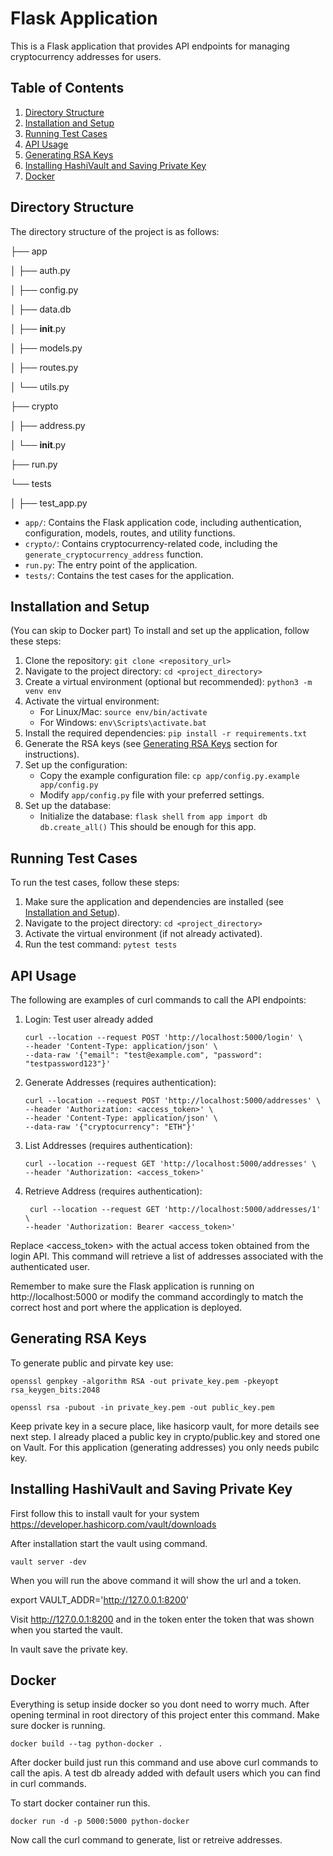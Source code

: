 # Flask Application

This is a Flask application that provides API endpoints for managing cryptocurrency addresses for users.

## Table of Contents

1. [Directory Structure](#directory-structure)
2. [Installation and Setup](#installation-and-setup)
3. [Running Test Cases](#running-test-cases)
4. [API Usage](#api-usage)
5. [Generating RSA Keys](#generating-rsa-keys)
6. [Installing HashiVault and Saving Private Key](#installing-hashivault-and-saving-private-key)
7. [Docker](#docker)

## Directory Structure

The directory structure of the project is as follows:

├── app

│ ├── auth.py

│ ├── config.py

│ ├── data.db

│ ├── **init**.py

│ ├── models.py

│ ├── routes.py

│ └── utils.py

├── crypto

│ ├── address.py

│ └── **init**.py

├── run.py

└── tests

│ ├── test_app.py

- `app/`: Contains the Flask application code, including authentication, configuration, models, routes, and utility functions.
- `crypto/`: Contains cryptocurrency-related code, including the `generate_cryptocurrency_address` function.
- `run.py`: The entry point of the application.
- `tests/`: Contains the test cases for the application.

## Installation and Setup

(You can skip to Docker part)
To install and set up the application, follow these steps:

1. Clone the repository: `git clone <repository_url>`
2. Navigate to the project directory: `cd <project_directory>`
3. Create a virtual environment (optional but recommended): `python3 -m venv env`
4. Activate the virtual environment:
   - For Linux/Mac: `source env/bin/activate`
   - For Windows: `env\Scripts\activate.bat`
5. Install the required dependencies: `pip install -r requirements.txt`
6. Generate the RSA keys (see [Generating RSA Keys](#generating-rsa-keys) section for instructions).
7. Set up the configuration:
   - Copy the example configuration file: `cp app/config.py.example app/config.py`
   - Modify `app/config.py` file with your preferred settings.
8. Set up the database:
   - Initialize the database:
     `flask shell`
     `from app import db`
     `db.create_all()`
     This should be enough for this app.

## Running Test Cases

To run the test cases, follow these steps:

1. Make sure the application and dependencies are installed (see [Installation and Setup](#installation-and-setup)).
2. Navigate to the project directory: `cd <project_directory>`
3. Activate the virtual environment (if not already activated).
4. Run the test command: `pytest tests`

## API Usage

The following are examples of curl commands to call the API endpoints:

1. Login:
   Test user already added

   ```shell
   curl --location --request POST 'http://localhost:5000/login' \
   --header 'Content-Type: application/json' \
   --data-raw '{"email": "test@example.com", "password": "testpassword123"}'
   ```

2. Generate Addresses (requires authentication):
   ```shell
   curl --location --request POST 'http://localhost:5000/addresses' \
   --header 'Authorization: <access_token>' \
   --header 'Content-Type: application/json' \
   --data-raw '{"cryptocurrency": "ETH"}'
   ```
3. List Addresses (requires authentication):

   ```shell
   curl --location --request GET 'http://localhost:5000/addresses' \
   --header 'Authorization: <access_token>'
   ```

4. Retrieve Address (requires authentication):
   ```shell
    curl --location --request GET 'http://localhost:5000/addresses/1' \
   --header 'Authorization: Bearer <access_token>'
   ```

Replace <access_token> with the actual access token obtained from the login API. This command will retrieve a list of addresses associated with the authenticated user.

Remember to make sure the Flask application is running on http://localhost:5000 or modify the command accordingly to match the correct host and port where the application is deployed.

## Generating RSA Keys

To generate public and pirvate key use:

```
openssl genpkey -algorithm RSA -out private_key.pem -pkeyopt rsa_keygen_bits:2048
```

```
openssl rsa -pubout -in private_key.pem -out public_key.pem
```

Keep private key in a secure place, like hasicorp vault, for more details see next step.
I already placed a public key in crypto/public.key
and stored one on Vault.
For this application (generating addresses) you only needs pubilc key.

## Installing HashiVault and Saving Private Key

First follow this to install vault for your system
https://developer.hashicorp.com/vault/downloads

After installation start the vault using command.

```
vault server -dev
```

When you will run the above command it will show the
url and a token.

export VAULT_ADDR='http://127.0.0.1:8200'

Visit http://127.0.0.1:8200 and in the token enter
the token that was shown when you started the vault.

In vault save the private key.

## Docker

Everything is setup inside docker so you dont need
to worry much.
After opening terminal in root directory of this project enter this command. Make sure docker is running.

```
docker build --tag python-docker .
```

After docker build just run this command and use above curl commands to call the apis.
A test db already added with default users which you can find in curl commands.

To start docker container run this.

```
docker run -d -p 5000:5000 python-docker
```

Now call the curl command to generate, list or retreive addresses.
